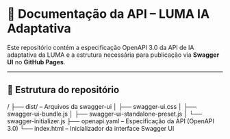 # 📘 Documentação da API – LUMA IA Adaptativa

Este repositório contém a especificação OpenAPI 3.0 da API de IA adaptativa da LUMA e a estrutura necessária para publicação via **Swagger UI** no **GitHub Pages**.

---

## 🧱 Estrutura do repositório

/
├── dist/ – Arquivos da swagger-ui
│ ├── swagger-ui.css
│ ├── swagger-ui-bundle.js
│ ├── swagger-ui-standalone-preset.js
│ └── swagger-initializer.js
├── openapi.yaml – Especificação da API (OpenAPI 3.0)
└── index.html – Inicializador da interface Swagger UI
